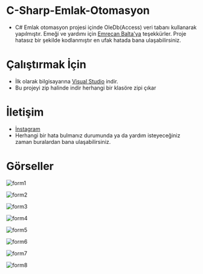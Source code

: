 # C-Sharp-Emlak-Otomasyon

* C# Emlak otomasyon projesi içinde OleDb(Access) veri tabanı kullanarak yapılmıştır. Emeği ve yardımı için [Emrecan Balta'ya](https://github.com/Wonxen) teşekkürler.
Proje hatasız bir şekilde kodlanmıştır en ufak hatada bana ulaşabilirsiniz.

# Çalıştırmak İçin
* İlk olarak bilgisayarına [Visual Studio](https://visualstudio.microsoft.com/tr/downloads/) indir.
* Bu projeyi zip halinde indir herhangi bir klasöre zipi çıkar

# İletişim
* [İnstagram](https://www.instagram.com/yusufemreoffical_/)
* Herhangi bir hata bulmanız durumunda ya da yardım isteyeceğiniz zaman buralardan bana ulaşabilirsiniz.

# Görseller

![form1](https://user-images.githubusercontent.com/100679013/171155668-aea900d8-66d5-45e6-ba2b-434701fa694f.png)

![form2](https://user-images.githubusercontent.com/100679013/171155700-1b2dfdc4-6adc-4b6a-b3d3-d7f22862b3f8.png)

![form3](https://user-images.githubusercontent.com/100679013/171155717-84d374cd-bd6e-4237-a9a4-985fc5bf2718.png)

![form4](https://user-images.githubusercontent.com/100679013/171155730-c1d306eb-04aa-4ac7-adf9-a3334455ff5c.png)

![form5](https://user-images.githubusercontent.com/100679013/171155747-7c65be16-0dec-468c-9e8e-bdb361023c4d.png)

![form6](https://user-images.githubusercontent.com/100679013/171155759-6ccd48a7-c29a-448c-a342-ca0ab85159c3.png)

![form7](https://user-images.githubusercontent.com/100679013/171155771-24439b2b-6d1f-44c5-a0bb-ec566d900e76.png)

![form8](https://user-images.githubusercontent.com/100679013/171155784-5a1b7ec6-7b9e-4740-9b50-5cfe12f4ec2f.png)
